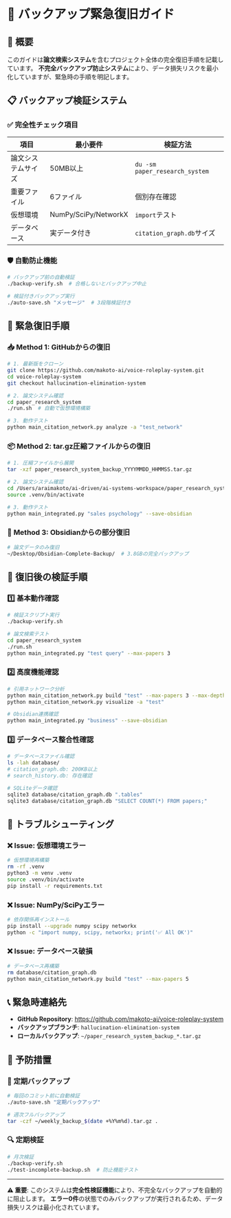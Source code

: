 # 🚨 バックアップ緊急復旧ガイド

## 🎯 概要

このガイドは**論文検索システム**を含むプロジェクト全体の完全復旧手順を記載しています。
**不完全バックアップ防止システム**により、データ損失リスクを最小化していますが、緊急時の手順を明記します。

## 📋 バックアップ検証システム

### ✅ 完全性チェック項目

| 項目 | 最小要件 | 検証方法 |
|------|----------|----------|
| 論文システムサイズ | 50MB以上 | `du -sm paper_research_system` |
| 重要ファイル | 6ファイル | 個別存在確認 |
| 仮想環境 | NumPy/SciPy/NetworkX | `import`テスト |
| データベース | 実データ付き | `citation_graph.db`サイズ |

### 🛡️ 自動防止機能

```bash
# バックアップ前の自動検証
./backup-verify.sh  # 合格しないとバックアップ中止

# 検証付きバックアップ実行
./auto-save.sh "メッセージ"  # 3段階検証付き
```

## 🔧 緊急復旧手順

### 📥 **Method 1: GitHubからの復旧**

```bash
# 1. 最新版をクローン
git clone https://github.com/makoto-ai/voice-roleplay-system.git
cd voice-roleplay-system
git checkout hallucination-elimination-system

# 2. 論文システム確認
cd paper_research_system
./run.sh  # 自動で仮想環境構築

# 3. 動作テスト
python main_citation_network.py analyze -a "test_network"
```

### 📦 **Method 2: tar.gz圧縮ファイルからの復旧**

```bash
# 1. 圧縮ファイルから展開
tar -xzf paper_research_system_backup_YYYYMMDD_HHMMSS.tar.gz

# 2. 論文システム確認
cd /Users/araimakoto/ai-driven/ai-systems-workspace/paper_research_system
source .venv/bin/activate

# 3. 動作テスト
python main_integrated.py "sales psychology" --save-obsidian
```

### 🔄 **Method 3: Obsidianからの部分復旧**

```bash
# 論文データのみ復旧
~/Desktop/Obsidian-Complete-Backup/  # 3.8GBの完全バックアップ
```

## 🧪 復旧後の検証手順

### 1️⃣ **基本動作確認**

```bash
# 検証スクリプト実行
./backup-verify.sh

# 論文検索テスト
cd paper_research_system
./run.sh
python main_integrated.py "test query" --max-papers 3
```

### 2️⃣ **高度機能確認**

```bash
# 引用ネットワーク分析
python main_citation_network.py build "test" --max-papers 3 --max-depth 1
python main_citation_network.py visualize -a "test"

# Obsidian連携確認
python main_integrated.py "business" --save-obsidian
```

### 3️⃣ **データベース整合性確認**

```bash
# データベースファイル確認
ls -lah database/
# citation_graph.db: 200KB以上
# search_history.db: 存在確認

# SQLiteデータ確認
sqlite3 database/citation_graph.db ".tables"
sqlite3 database/citation_graph.db "SELECT COUNT(*) FROM papers;"
```

## 🚨 トラブルシューティング

### ❌ **Issue: 仮想環境エラー**

```bash
# 仮想環境再構築
rm -rf .venv
python3 -m venv .venv
source .venv/bin/activate
pip install -r requirements.txt
```

### ❌ **Issue: NumPy/SciPyエラー**

```bash
# 依存関係再インストール
pip install --upgrade numpy scipy networkx
python -c "import numpy, scipy, networkx; print('✅ All OK')"
```

### ❌ **Issue: データベース破損**

```bash
# データベース再構築
rm database/citation_graph.db
python main_citation_network.py build "test" --max-papers 5
```

## 📞 緊急時連絡先

- **GitHub Repository**: https://github.com/makoto-ai/voice-roleplay-system
- **バックアップブランチ**: `hallucination-elimination-system`
- **ローカルバックアップ**: `~/paper_research_system_backup_*.tar.gz`

## 🎯 予防措置

### 📅 **定期バックアップ**

```bash
# 毎回のコミット前に自動検証
./auto-save.sh "定期バックアップ"

# 週次フルバックアップ
tar -czf ~/weekly_backup_$(date +%Y%m%d).tar.gz .
```

### 🔍 **定期検証**

```bash
# 月次検証
./backup-verify.sh
./test-incomplete-backup.sh  # 防止機能テスト
```

---

**⚠️ 重要**: このシステムは**完全性検証機能**により、不完全なバックアップを自動的に阻止します。
**エラー0件**の状態でのみバックアップが実行されるため、データ損失リスクは最小化されています。